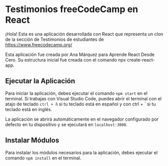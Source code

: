 #  Testimonios freeCodeCamp en React
¡Hola! Esta es una aplicación desarrollada con React que representa un clon de la sección de Testimonios de estudiantes de https://www.freecodecamp.org/

Esta aplicación fue creada por Ana Márquez para Aprende React Desde Cero. 
Su estructura inicial fue creada con el comando npx create-react-app.

## Ejecutar la Aplicación
Para iniciar la aplicación, debes ejecutar el comando `npm start` en el terminal. Si trabajas con Visual Studio Code, puedes abrir el terminal con el atajo de teclado `ctrl + ñ` si tu teclado está en español y con ctrl + ` si tu teclado está en inglés.

La aplicación se abrirá automáticamente en el navegador configurado por defecto en tu dispositivo y se ejecutará en `localhost:3000`.

## Instalar Módulos
Para instalar los módulos necesarios para la aplicación, debes ejecutar el comando `npm install` en el terminal.
